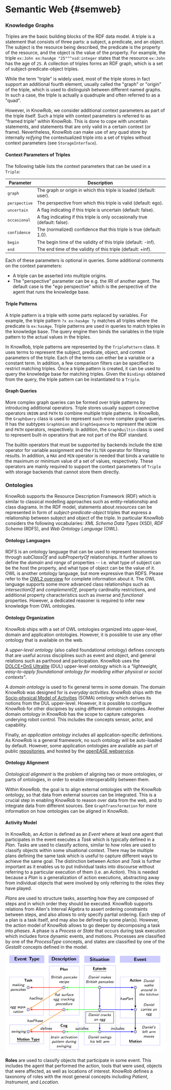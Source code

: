 Semantic Web {#semweb}
============

### Knowledge Graphs

Triples are the basic building blocks of the RDF data model.
A triple is a statement that consists of three parts: a subject, a predicate, and an object.
The subject is the resource being described, the predicate is the property of the resource,
and the object is the value of the property.
For example, the triple `ex:John ex:hasAge "25"^^xsd:integer` states that the resource
`ex:John` has the age of `25`.
A collection of triples forms an RDF graph, which is a set of subject-predicate-object triples.

While the term "triple" is widely used, most of the triple stores in fact support an additional
fourth element, usually called the "graph" or "origin" of the triple, which is used to distinguish
between different named graphs. In such a case, the triple is actually a quadruple and often
referred to as a "quad".

However, in KnowRob, we consider additional context parameters as part of the triple itself.
Such a triple with context parameters is referred to as "framed triple" within KnowRob.
This is done to cope with uncertain statements, and statements that are only valid in a certain context (or frame).
Nevertheless, KnowRob can make use of any quad store by internally *reifying* the contextualized triple
into a set of triples without context parameters (see `StorageInterface`).

#### Context Parameters of Triples

The following table lists the context parameters that can be used in a `Triple`:

| Parameter     | Description                                                                  |
|---------------|------------------------------------------------------------------------------|
| `graph`       | The graph or origin in which this triple is loaded  (default: user).         |
| `perspective` | The perspective from which this triple is valid (default: ego).              |
| `uncertain`   | A flag indicating if this triple is uncertain (default: false).              |
| `occasional`  | A flag indicating if this triple is only occasionally true (default: false). |
| `confidence`  | The (normalized) confidence that this triple is true (default: 1.0).         |
| `begin`       | The begin time of the validity of this triple (default: -inf).               |
| `end`         | The end time of the validity of this triple (default: +inf).                 |

Each of these parameters is optional in queries.
Some additional comments on the context parameters:
- A triple can be asserted into multiple origins. 
- The "perspective" parameter can be e.g. the IRI of another agent.
The default case is the "ego perspective" which is the perspective of the agent that runs the knowledge base.

#### Triple Patterns

A triple pattern is a triple with some parts replaced by variables.
For example, the triple pattern `?x ex:hasAge ?y` matches all triples where the predicate is `ex:hasAge`.
Triple patterns are used in queries to match triples in the knowledge base.
The query engine then binds the variables in the triple pattern to the actual values in the triples.

In KnowRob, triple patterns are represented by the `TriplePattern` class.
It uses terms to represent the subject, predicate, object, and context parameters of the triple.
Each of the terms can either be a variable or a constant term.
In addition, a few comparison filters can be specified to restrict matching triples.
Once a triple pattern is created, it can be used to query the knowledge base for matching triples.
Given the `Bindings` obtained from the query, the triple pattern can be instantiated to a `Triple`.

#### Graph Queries

More complex graph queries can be formed over triple patterns by introducing additional operators.
Triple stores usually support connective operators `UNION` and `PATH` to combine multiple triple patterns.
In KnowRob, the `GraphQuery` class is used to represent such more complex graph queries.
It has the subtypes `GraphUnion` and `GraphSequence` to represent the `UNION` and `PATH` operators, respectively.
In addition, the `GraphBuiltin` class is used to represent built-in operators that are not part of the RDF standard.

The builtin operators that must be supported by backends include the `BIND` operator for variable assignment and
the `FILTER` operator for filtering results. In addition, a `MAX` and `MIN` operator is needed that binds
a variable to the maximum or minimum value of a set of values, respectively.
These operators are mainly required to support the context parameters of `Triple` with
storage backends that cannot store them directly.

### Ontologies

KnowRob supports the Resource Description Framework (RDF) which is similar to
classical modelling approaches such as entity-relationship and class diagrams.
In the RDF model, statements about *resources* can be represented
in form of *subject-predicate-object* triples that express a relationship
between subject and object of the triple.
In particular KnowRob considers the following vocabularies:
*XML Schema Data Types* (XSD), *RDF Schema* (RDFS), and *Web Ontology Language* (OWL).

#### Ontology Languages

RDFS is an ontology language that can be used to represent *taxonomies*
through *subClassOf* and *subPropertyOf* relationships.
It further allows to define the *domain* and *range* of properties --
i.e. what type of subject can be the host the property,
and what type of object can be the value of it.
OWL is another ontology language, but more expressive than RDFS.
Please refer to the [OWL2 overview](https://www.w3.org/TR/owl2-overview/) for
complete information about it.
The OWL language supports some more advanced class relationships such as
*intersectionOf* and *complementOf*, property cardinality restrictions,
and additional property characteristics such as *inverse* and *functional*
properties.
However, a dedicated reasoner is required to infer new knowledge from OWL ontologies.

#### Ontology Organization

KnowRob ships with a set of OWL ontologies organized
into upper-level, domain and application ontologies.
However, it is possible to use any other ontology that is available on the web.

A *upper-level ontology* (also called foundational ontology) defines
concepts that are useful across disciplines such as event and object,
and general relations such as parthood and participation. 
KnowRob uses the [DOLCE+DnS Ultralite](http://ontologydesignpatterns.org/wiki/Ontology:DOLCE+DnS_Ultralite) (DUL) upper-level ontology which is a
*"lightweight, easy-to-apply foundational ontology for modeling either physical or social contexts"*. 

A *domain ontology* is used to fix general terms in some domain.
The domain KnowRob was designed for is *everyday activities*.
KnowRob ships with the
[Socio-physical Model of Activities](https://github.com/ease-crc/soma) (SOMA)
ontology which derives its notions from the DUL upper-level.
However, it is possible to configure KnowRob for other discipines by
using different domain ontologies.
Another domain ontology in KnowRob has the scope 
to capture categories underying robot control.
This includes the concepts sensor, actor, and capability.

Finally, an *application ontology* includes all application-specific definitions.
As KnowRob is a general framework, no such ontology will be auto-loaded by default.
However, some application ontologies are available as part of public
[repositories](https://github.com/knowrob/),
and hosted by the [openEASE webservice](http://www.open-ease.org/).

#### Ontology Alignment

*Ontological alignment* is
the problem of aligning two or more ontologies,
or parts of ontologies, in order to enable interoperability between them.

Within KnowRob, the goal is to align external ontologies with the KnowRob ontology,
so that data from external sources can be integrated.
This is a crucial step in enabling KnowRob to reason over data from the web,
and to integrate data from different sources.
See `GraphTransformation` for more information on how ontologies can be aligned in KnowRob.

#### Activity Model

In KnowRob, an *Action* is defined as an *Event* where at least one agent that participates in the
event executes a *Task* which is typically defined in a *Plan*. Tasks are used to classify actions,
similar to how roles are used to classify objects within some situational context.
There may be multiple plans defining the same task which is useful to capture different ways to
achieve the same goal. The distinction between *Action* and *Task* is further important as it
enables us to put individual tasks into discourse without referring to a particular execution of
them (i.e. an *Action*). This is needed because a *Plan* is a generalization of action executions,
abstracting away from individual objects that were involved by only referring to the roles they have played.

*Plans* are used to structure tasks, asserting how they are composed of steps and in
which order they should be executed. KnowRob supports relations from Allen's Interval
Algebra to assert ordering constraints between steps, and also allows to only specify
partial ordering. Each step of a plan is a task itself, and may also be defined by some plan(s).
However, the action model of KnowRob allows to go deeper by decomposing a task into *phases*.
A phase is a *Process* or *State* that occurs during task execution which includes force dynamic
events, and motions. Processes are classified by one of the *ProcessType* concepts, and states
are classified by one of the *Gestallt* concepts defined in the model.

<p align="center">
<img src="../../doc/img/plan.png" width="500">
</p>

**Roles** are used to classify objects that participate in some event.
This includes the agent that performed the action, tools that were used,
objects that were affected, as well as locations of interest.
KnowRob defines a taxonomy of roles with the most general concepts including
*Patient*, *Instrument*, and *Location*.

